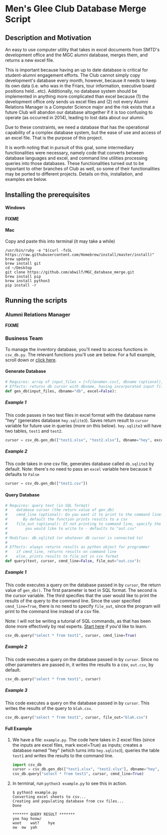 # Men's Glee Club Database Merge Script
## Description and Motivation
An easy to use computer utility that takes in excel documents from SMTD's development office and the MGC alumni database, merges them, and returns a new excel file.

This is important because having an up to date database is critical for student-alumni engagement efforts.  The Club cannot simply copy development's database every month, however, because it needs to keep its own data (i.e. who was in the Friars, tour information, executive board positions held...etc).  Additionally, no database system should be implemented in anything more complicated than excel because (1) the development office only sends us excel files and (2) not every Alumni Relations Manager is a Computer Science major and the risk exists that a future Club will abandon our database altogether if it is too confusing to operate (as occurred in 2014), leading to lost data about our alumni.

Due to these constraints, we need a database that has the operational capability of a complex database system, but the ease of use and access of an excel file.  That is the purpose of this project.

It is worth noting that in pursuit of this goal, some intermediary functionalities were necessary, namely code that converts between database languages and excel, and command line utilities processing queries into those databases.  These functionalities turned out to be important to other branches of Club as well, so some of their functionalities may be ported to different projects.  Details on this, installation, and examples are below.

## Installing the prerequisites


#### Windows
**FIXME**

#### Mac
Copy and paste this into terminal (it may take a while)
```
/usr/bin/ruby -e "$(curl -fsSL https://raw.githubusercontent.com/Homebrew/install/master/install)"
brew update
brew install git
cd ~/Desktop
git clone https://github.com/abwilf/MGC_database_merge.git
brew install pip
brew install python3
pip install -r

```


## Running the scripts

### Alumni Relations Manager
**FIXME**

### Business Team
To manage the inventory database, you'll need to access functions in `csv_db.py`.  The relevant functions you'll use are below.  For a full example, scroll down or [click here](https://github.com/abwilf/MGC_database_merge#full-example).

#### Generate Database
```python
# Requires: array of input_files = [<filename>.csv], dbname (optional), excel: if files being inputted are in xlsx format or not (True/False)
# Effects: returns db cursor with dbname, having incorporated input files to db with <filename> as table name
def gen_db(input_files, dbname="db", excel=False):
```
##### Example 1
This code passes in two test files in excel format with the database name "hey" (generates database `hey.sqlite3`).  Saves return result to `cursor` variable for future use in queries (more on this below).  `hey.sqlite3` will have two tables, `test1` and `test2`.
```python
cursor = csv_db.gen_db(["test1.xlsx", "test2.xlsx"], dbname="hey", excel=True)
```

##### Example 2
This code takes in one csv file, generates database called `db.sqlite3` by default.  Note: there's no need to pass an `excel` variable here because it defaults to `False`
```python
cursor = csv_db.gen_db(["test1.csv"])
```

#### Query Database
```python
# Requires: query text (in SQL format)
#    database cursor (the return value of gen_db)
#    cmnd_line (optional): Do you want it to print to the command line? True or False. 
#       By default the function prints results to a csv
#    file_out (optional): If not printing to command line, specify the filename
#        you would like to write to - defaults to "out.csv"
#
# Modifies: db.sqlite3 (or whatever db cursor is connected to)
#
# Effects: always returns results as python object for programmer
#    if cmnd_line, returns results on command line
#    else, prints results to file_out in csv format
def query(text, cursor, cmnd_line=False, file_out="out.csv"):
```
##### Example 1
This code executes a query on the database passed in by `cursor`, the return value of `gen_db()`.  The first parameter is text in SQL format.  The second is the cursor variable.  The third specifies that the user would like to print the results of the query to the command line.  Since the user specified `cmnd_line=True`, there is no need to specify `file_out`, since the program will print to the command line instead of a csv file.

Note: I will not be writing a tutorial of SQL commands, as that has been done more effectively by real experts.  [Start here](https://www.w3schools.com/sql/sql_syntax.asp) if you'd like to learn.

```python
csv_db.query("select * from test1", cursor, cmnd_line=True)
```

##### Example 2
This code executes a query on the database passed in by `cursor`. Since no other parameters are passed in, it writes the results to a csv, `out.csv`, by default.
```python
csv_db.query("select * from test1", cursor)
```

##### Example 3
This code executes a query on the database passed in by `cursor`. This writes the results of the query to `blah.csv`.
```python
csv_db.query("select * from test1", cursor, file_out="blah.csv")
```

#### Full Example
1. We have a file: `example.py`.  The code here takes in 2 excel files (since the inputs are excel files, mark excel=True) as inputs; creates a database named "hey" (which turns into `hey.sqlite3`), queries the table `test1` and writes the results to the command line. 

   ```python
   import csv_db
   cursor = csv_db.gen_db(["test1.xlsx", "test2.xlsx"], dbname="hey", excel=True)
   csv_db.query("select * from test1", cursor, cmnd_line=True)
   ```

2. In terminal, run `python3 example.py` to see this in action.

   ```
   $ python3 example.py
   Converting excel sheets to csv...
   Creating and populating database from csv files...
   Done

   ******* QUERY RESULT *******
   yoo hay hoow/   
   woot    wat?    hye 
   ow  ow  yah 
   ```